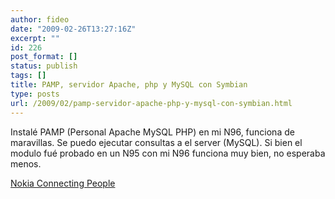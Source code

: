 ```yaml
---
author: fideo
date: "2009-02-26T13:27:16Z"
excerpt: ""
id: 226
post_format: []
status: publish
tags: []
title: PAMP, servidor Apache, php y MySQL con Symbian
type: posts
url: /2009/02/pamp-servidor-apache-php-y-mysql-con-symbian.html
---
```

Instalé PAMP (Personal Apache MySQL PHP) en mi N96, funciona de maravillas. Se puedo ejecutar consultas a el server (MySQL). Si bien el modulo fué probado en un N95 con mi N96 funciona muy bien, no esperaba menos.

[Nokia Connecting People](http://wiki.opensource.nokia.com/projects/PAMP "PAMP for Symbian")

